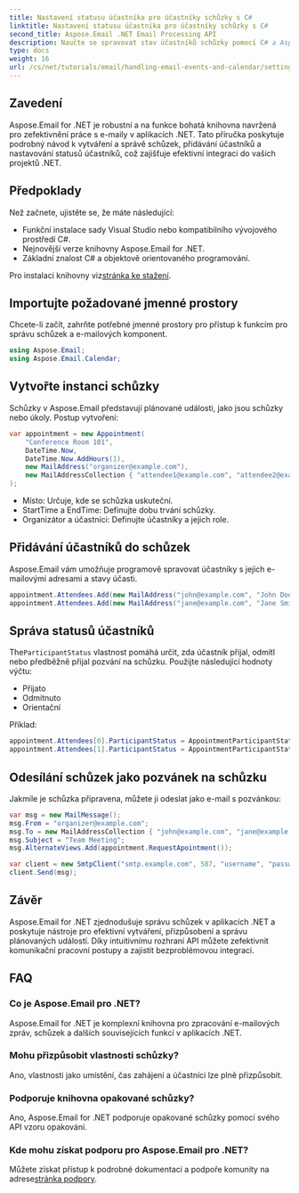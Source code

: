 ```yaml
---
title: Nastavení statusu účastníka pro účastníky schůzky s C#
linktitle: Nastavení statusu účastníka pro účastníky schůzky s C#
second_title: Aspose.Email .NET Email Processing API
description: Naučte se spravovat stav účastníků schůzky pomocí C# a Aspose.Email pro .NET. Průvodce krok za krokem se zdrojovým kódem.
type: docs
weight: 16
url: /cs/net/tutorials/email/handling-email-events-and-calendar/setting-participant-status-for-appointment-attendees/
---
```

## Zavedení

Aspose.Email for .NET je robustní a na funkce bohatá knihovna navržená pro zefektivnění práce s e-maily v aplikacích .NET. Tato příručka poskytuje podrobný návod k vytváření a správě schůzek, přidávání účastníků a nastavování statusů účastníků, což zajišťuje efektivní integraci do vašich projektů .NET.

## Předpoklady

Než začnete, ujistěte se, že máte následující:

- Funkční instalace sady Visual Studio nebo kompatibilního vývojového prostředí C#.
- Nejnovější verze knihovny Aspose.Email for .NET.
- Základní znalost C# a objektově orientovaného programování.

 Pro instalaci knihovny viz[stránka ke stažení](https://releases.aspose.com/).

## Importujte požadované jmenné prostory

Chcete-li začít, zahrňte potřebné jmenné prostory pro přístup k funkcím pro správu schůzek a e-mailových komponent.

```csharp
using Aspose.Email;
using Aspose.Email.Calendar;
```

## Vytvořte instanci schůzky

Schůzky v Aspose.Email představují plánované události, jako jsou schůzky nebo úkoly. Postup vytvoření:

```csharp
var appointment = new Appointment(
    "Conference Room 101", 
    DateTime.Now, 
    DateTime.Now.AddHours(1), 
    new MailAddress("organizer@example.com"),
    new MailAddressCollection { "attendee1@example.com", "attendee2@example.com" }
);
```

- Místo: Určuje, kde se schůzka uskuteční.
- StartTime a EndTime: Definujte dobu trvání schůzky.
- Organizátor a účastníci: Definujte účastníky a jejich role.

## Přidávání účastníků do schůzek

Aspose.Email vám umožňuje programově spravovat účastníky s jejich e-mailovými adresami a stavy účasti.

```csharp
appointment.Attendees.Add(new MailAddress("john@example.com", "John Doe"));
appointment.Attendees.Add(new MailAddress("jane@example.com", "Jane Smith"));
```

## Správa statusů účastníků

 The`ParticipantStatus` vlastnost pomáhá určit, zda účastník přijal, odmítl nebo předběžně přijal pozvání na schůzku. Použijte následující hodnoty výčtu:

- Přijato
- Odmítnuto
- Orientační

Příklad:

```csharp
appointment.Attendees[0].ParticipantStatus = AppointmentParticipantStatus.Accepted;
appointment.Attendees[1].ParticipantStatus = AppointmentParticipantStatus.Declined;
```

## Odesílání schůzek jako pozvánek na schůzku

Jakmile je schůzka připravena, můžete ji odeslat jako e-mail s pozvánkou:

```csharp
var msg = new MailMessage();
msg.From = "organizer@example.com";
msg.To = new MailAddressCollection { "john@example.com", "jane@example.com" };
msg.Subject = "Team Meeting";
msg.AlternateViews.Add(appointment.RequestApointment());

var client = new SmtpClient("smtp.example.com", 587, "username", "password");
client.Send(msg);
```

## Závěr

Aspose.Email for .NET zjednodušuje správu schůzek v aplikacích .NET a poskytuje nástroje pro efektivní vytváření, přizpůsobení a správu plánovaných událostí. Díky intuitivnímu rozhraní API můžete zefektivnit komunikační pracovní postupy a zajistit bezproblémovou integraci.

## FAQ

### Co je Aspose.Email pro .NET?

Aspose.Email for .NET je komplexní knihovna pro zpracování e-mailových zpráv, schůzek a dalších souvisejících funkcí v aplikacích .NET.

### Mohu přizpůsobit vlastnosti schůzky?

Ano, vlastnosti jako umístění, čas zahájení a účastníci lze plně přizpůsobit.

### Podporuje knihovna opakované schůzky?

Ano, Aspose.Email for .NET podporuje opakované schůzky pomocí svého API vzoru opakování.

### Kde mohu získat podporu pro Aspose.Email pro .NET?

 Můžete získat přístup k podrobné dokumentaci a podpoře komunity na adrese[stránka podpory](https://forum.aspose.com/c/email/11).